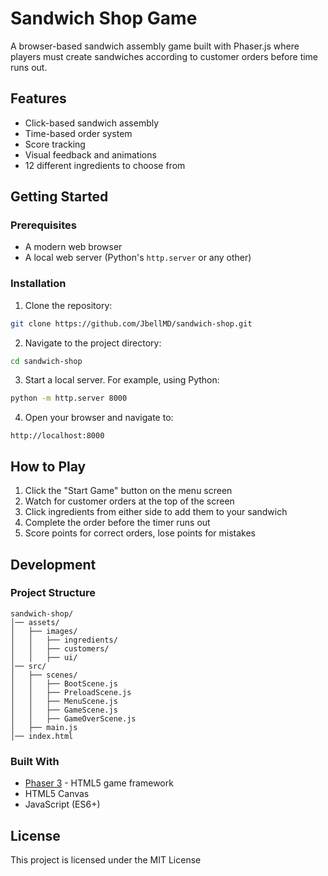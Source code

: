 # Sandwich Shop Game

A browser-based sandwich assembly game built with Phaser.js where players must create sandwiches according to customer orders before time runs out.

## Features

- Click-based sandwich assembly
- Time-based order system
- Score tracking
- Visual feedback and animations
- 12 different ingredients to choose from

## Getting Started

### Prerequisites

- A modern web browser
- A local web server (Python's `http.server` or any other)

### Installation

1. Clone the repository:
```bash
git clone https://github.com/JbellMD/sandwich-shop.git
```

2. Navigate to the project directory:
```bash
cd sandwich-shop
```

3. Start a local server. For example, using Python:
```bash
python -m http.server 8000
```

4. Open your browser and navigate to:
```
http://localhost:8000
```

## How to Play

1. Click the "Start Game" button on the menu screen
2. Watch for customer orders at the top of the screen
3. Click ingredients from either side to add them to your sandwich
4. Complete the order before the timer runs out
5. Score points for correct orders, lose points for mistakes

## Development

### Project Structure

```
sandwich-shop/
│── assets/
│   ├── images/
│   │   ├── ingredients/
│   │   ├── customers/
│   │   ├── ui/
│── src/
│   ├── scenes/
│   │   ├── BootScene.js
│   │   ├── PreloadScene.js
│   │   ├── MenuScene.js
│   │   ├── GameScene.js
│   │   ├── GameOverScene.js
│   ├── main.js
│── index.html
```

### Built With

- [Phaser 3](https://phaser.io/) - HTML5 game framework
- HTML5 Canvas
- JavaScript (ES6+)

## License

This project is licensed under the MIT License
